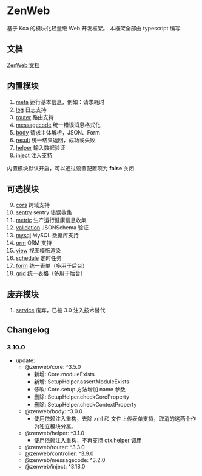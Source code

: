 # ZenWeb
基于 Koa 的模块化轻量级 Web 开发框架。
本框架全部由 typescript 编写

## 文档
[ZenWeb 文档](https://zenweb.node.ltd)

## 内置模块
1. [meta](https://www.npmjs.com/package/@zenweb/meta) 运行基本信息，例如：请求耗时
2. [log](https://www.npmjs.com/package/@zenweb/log) 日志支持
3. [router](https://www.npmjs.com/package/@zenweb/router) 路由支持
4. [messagecode](https://www.npmjs.com/package/@zenweb/messagecode) 统一错误消息格式化
5. [body](https://www.npmjs.com/package/@zenweb/body) 请求主体解析，JSON、Form
6. [result](https://www.npmjs.com/package/@zenweb/result) 统一结果返回，成功或失败
7. [helper](https://www.npmjs.com/package/@zenweb/helper) 输入数据验证
8. [inject](https://www.npmjs.com/package/@zenweb/inject) 注入支持

内置模块默认开启，可以通过设置配置项为 **false** 关闭


## 可选模块
9. [cors](https://www.npmjs.com/package/@zenweb/cors) 跨域支持
10. [sentry](https://www.npmjs.com/package/@zenweb/sentry) sentry 错误收集
11. [metric](https://www.npmjs.com/package/@zenweb/metric) 生产运行健康信息收集
12. [validation](https://www.npmjs.com/package/@zenweb/validation) JSONSchema 验证
13. [mysql](https://www.npmjs.com/package/@zenweb/mysql) MySQL 数据库支持
14. [orm](https://www.npmjs.com/package/@zenweb/orm) ORM 支持
15. [view](https://www.npmjs.com/package/@zenweb/view) 视图模版渲染
16. [schedule](https://www.npmjs.com/package/@zenweb/schedule) 定时任务
17. [form](https://www.npmjs.com/package/@zenweb/form) 统一表单（多用于后台）
18. [grid](https://www.npmjs.com/package/@zenweb/grid) 统一表格（多用于后台）

## 废弃模块
1. [service](https://www.npmjs.com/package/@zenweb/service) 废弃，已被 3.0 注入技术替代

## Changelog

### 3.10.0
- update:
  - @zenweb/core: ^3.5.0
    - 新增: Core.moduleExists
    - 新增: SetupHelper.assertModuleExists
    - 修改: Core.setup 方法增加 name 参数
    - 删除: SetupHelper.checkCoreProperty
    - 删除: SetupHelper.checkContextProperty
  - @zenweb/body: ^3.0.0
    - 使用依赖注入重构，去除 xml 和 文件上传表单支持，取消的这两个作为独立模块分离。
  - @zenweb/helper: ^3.1.0
    - 使用依赖注入重构，不再支持 ctx.helper 调用
  - @zenweb/router: ^3.3.0
  - @zenweb/controller: ^3.9.0
  - @zenweb/messagecode: ^3.2.0
  - @zenweb/inject: ^3.18.0
